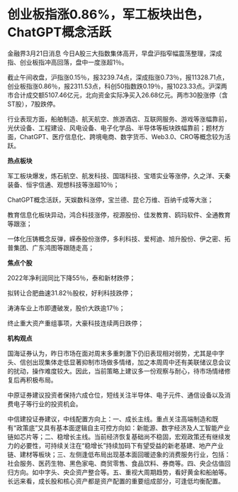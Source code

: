 # 创业板指涨0.86%，军工板块出色，ChatGPT概念活跃

金融界3月21日消息 今日A股三大指数集体高开，早盘沪指窄幅震荡整理，深成指、创业板指冲高回落，盘中一度涨超1％。

截止午间收盘，沪指涨0.15％，报3239.74点，深成指涨0.73％，报11328.71点，创业板指涨0.86％，报2311.53点，科创50指数跌0.19％，报1023.33点。沪深两市合计成交额5107.46亿元，北向资金实际净买入26.68亿元。两市30股涨停（含ST股），7股跌停。

行业表现方面，船舶制造、航天航空、旅游酒店、互联网服务、游戏等涨幅靠前，光伏设备、工程建设、风电设备、电子化学品、半导体等板块跌幅靠前；题材方面，ChatGPT、医疗信息化、跨境电商、数字货币、Web3.0、CRO等概念较为活跃。

**热点板块**

军工板块爆发，炼石航空、航发科技、国瑞科技、宝塔实业等涨停，久之洋、天秦装备、恒宇信通、观想科技等涨超10％；

ChatGPT概念活跃，天娱数科涨停，宝兰德、昆仑万维、百纳千成等大涨；

教育信息化板块异动，鸿合科技涨停，视源股份、佳发教育、鸥玛软件、全通教育等跟涨；

一体化压铸概念反弹，嵘泰股份涨停，多利科技、爱柯迪、旭升股份、伊之密、拓普集团、广东鸿图等跟随走高；

**焦点个股**

2022年净利润同比下降55％，泰和新材跌停；

拟转让合肥曲速31.82％股权，好利科技跌停；

涛涛车业上市即遭破发，股价大跌逾17％；

终止重大资产重组事项，大豪科技连续两日跌停；

**机构观点**

国海证券认为，昨日市场在面对周末多重刺激下仍旧表现相对弱势，尤其是中字头、信创出现集体走低显著抑制市场做多情绪，加之本周周中还有美联储议息会议的扰动，操作难度较大。因此，当前策略上建议多一份观察与耐心，待市场情绪修复后再积极布局。

中原证券建议投资者保持六成仓位，短线关注半导体、电子元件、通信设备以及消费电子等行业的投资机会。

中信建投证券建议，中线配置方向上：一、成长主线。重点关注高端制造和既有“政策底”又具有基本面逻辑自主可控方向如：新能源、数字经济及人工智能产业链如芯片等；二、稳增长主线。当前经济恢复基础尚不稳固，宏观政策还有继续发力的必要性，可持续关注在“稳增长”持续加码下有望受益的新老基建、地产产业链、建材等板块；三、左侧逢低布局出现基本面回暖迹象的消费服务行业，包括：社会服务、医药生物、黑色家电、商贸零售、食品饮料、券商等。四、央企估值回归方向。如中字头、央企资产整合等。五、重视大周期趋势，看好黄金和船舶等。长远来看，成长股和核心资产都是资产配置的重要组成部分，可逢低均衡配置。


